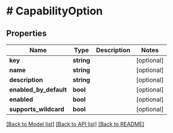 # # CapabilityOption

## Properties

Name | Type | Description | Notes
------------ | ------------- | ------------- | -------------
**key** | **string** |  | [optional] 
**name** | **string** |  | [optional] 
**description** | **string** |  | [optional] 
**enabled_by_default** | **bool** |  | [optional] 
**enabled** | **bool** |  | [optional] 
**supports_wildcard** | **bool** |  | [optional] 

[[Back to Model list]](../../README.md#documentation-for-models) [[Back to API list]](../../README.md#documentation-for-api-endpoints) [[Back to README]](../../README.md)


